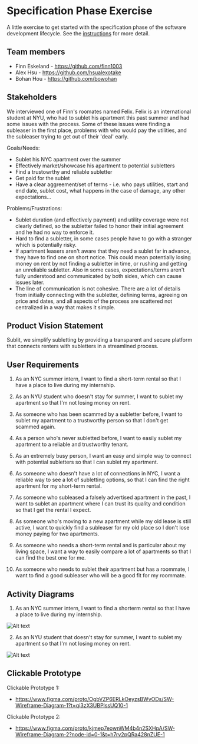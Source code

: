 # Specification Phase Exercise

A little exercise to get started with the specification phase of the software development lifecycle. See the [instructions](instructions.md) for more detail.

## Team members

* Finn Eskeland - https://github.com/finn1003
* Alex Hsu - https://github.com/hsualexotake 
* Bohan Hou - https://github.com/bowohan 

## Stakeholders

We interviewed one of Finn's roomates named Felix. Felix is an international student at NYU, who had to sublet his apartment this past summer and had some issues with the process. Some of these issues were finding a subleaser in the first place, problems with who would pay the utilities, and the subleaser trying to get out of their 'deal' early.

Goals/Needs: 
- Sublet his NYC apartment over the summer
- Effectively market/showcase his apartment to potential subletters
- Find a trustowrthy and reliable subletter
- Get paid for the sublet
- Have a clear aggreement/set of terms - i.e. who pays utilities, start and end date, sublet cost, what happens in the case of damage, any other expectations...

Problems/Frustrations: 
- Sublet duration (and effectively payment) and utility coverage were not clearly defined, so the subletter failed to honor their initial agreement and he had no way to enforce it.
- Hard to find a subletter, in some cases people have to go with a stranger which is potentially risky.
- If apartment leasers aren't aware that they need a sublet far in advance, they have to find one on short notice. This could mean potentially losing money on rent by  not finding a subletter in time, or rushing and getting an unreliable subletter. Also in some cases, expectations/terms aren't fully understood and communicated by both sides, which can cause issues later. 
- The line of communication is not cohesive. There are a lot of details from initially connecting with the subletter, defining terms, agreeing on price and dates, and all aspects of the process are scattered not centralized in a way that makes it simple.

## Product Vision Statement

Sublit, we simplify subletting by providing a transparent and secure platform that connects renters with subletters in a streamlined process.

## User Requirements


1. As an NYC summer intern, I want to find a short-term rental so that I have a place to live during my internship.

2. As an NYU student who doesn't stay for summer, I want to sublet my apartment so that I'm not losing money on rent.

3. As someone who has been scammed by a subletter before, I want to sublet my apartment to a trustworthy person so that I don't get scammed again. 

4. As a person who's never subletted before, I want to easily sublet my apartment to a reliable and trustworthy tenant. 

5. As an extremely busy person, I want an easy and simple way to connect with potential subletters so that I can sublet my apartment.

6. As someone who doesn't have a lot of connections in NYC, I want a reliable way to see a lot of subletting options, so that I can find the right apartment for my short-term rental.

7. As someone who subleased a falsely advertised apartment in the past, I want to sublet an apartment where I can trust its quality and condition so that I get the rental I expect. 

8. As someone who's moving to a new apartment while my old lease is still active, I want to quickly find a subleaser for my old place so I don't lose money paying for two apartments. 

9. As someone who needs a short-term rental and is particular about my living space, I want a way to easily compare a lot of apartments so that I can find the best one for me. 

10. As someone who needs to sublet their apartment but has a roommate, I want to find a good subleaser who will be a good fit for my roommate. 


## Activity Diagrams


1. As an NYC summer intern, I want to find a shorterm rental so that I have a place to live during my internship.

![Alt text](<Screenshot 2024-09-24 at 8.40.00 PM.png>)

2. As an NYU student that doesn't stay for summer, I want to sublet my apartment so that I'm not losing money on rent.

![Alt text](<Screenshot 2024-09-24 at 8.40.25 PM.png>)

## Clickable Prototype

Clickable Prototype 1:
- https://www.figma.com/proto/OgbVZP6ERLkOeyzsBWvODs/SW-Wireframe-Diagram-1?t=qi3zX3UBPlssUQ10-1

Clickable Prototype 2:
- https://www.figma.com/proto/kjmep7eownWM4b4n2SXHpA/SW-Wireframe-Diagram-2?node-id=0-1&t=h7rv2pQRa428nZUE-1 
